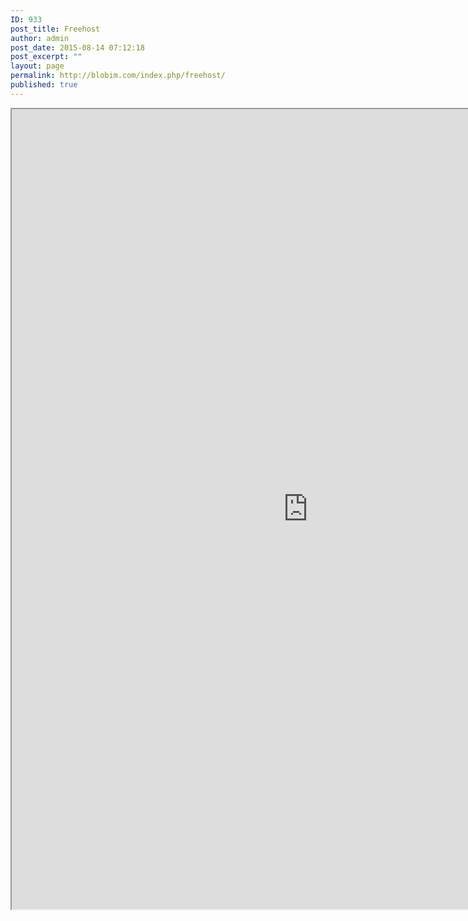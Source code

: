 ```yaml
---
ID: 933
post_title: Freehost
author: admin
post_date: 2015-08-14 07:12:18
post_excerpt: ""
layout: page
permalink: http://blobim.com/index.php/freehost/
published: true
---
```

<iframe src="http://www.ultimatefreehost.in/" width="948" height="1280">
